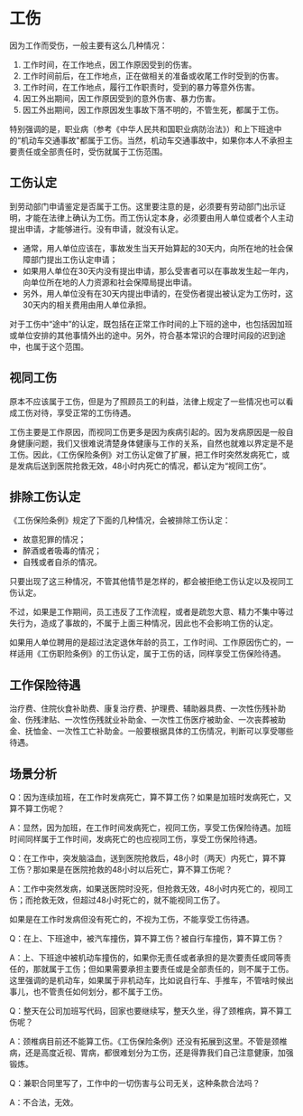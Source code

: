 # 工伤

因为工作而受伤，一般主要有这么几种情况：

1. 工作时间，在工作地点，因工作原因受到的伤害。
2. 工作时间前后，在工作地点，正在做相关的准备或收尾工作时受到的伤害。
3. 工作时间，在工作地点，履行工作职责时，受到的暴力等意外伤害。
4. 因工外出期间，因工作原因受到的意外伤害、暴力伤害。
5. 因工外出期间，因工作原因发生事故下落不明的，不管生死，都属于工伤。

特别强调的是，职业病（参考《中华人民共和国职业病防治法》）和上下班途中的“机动车交通事故"都属于工伤。当然，机动车交通事故中，如果你本人不承担主要责任或全部责任时，受伤就属于工伤范围。

## 工伤认定

到劳动部门申请鉴定是否属于工伤。这里要注意的是，必须要有劳动部门出示证明，才能在法律上确认为工伤。而工伤认定本身，必须要由用人单位或者个人主动提出申请，才能够进行。没有申请，就没有认定。

* 通常，用人单位应该在，事故发生当天开始算起的30天内，向所在地的社会保障部门提出工伤认定申请；  
* 如果用人单位在30天内没有提出申请，那么受害者可以在事故发生起一年内，向单位所在地的人力资源和社会保障局提出申请。
* 另外，用人单位没有在30天内提出申请的，在受伤者提出被认定为工伤时，这30天内的相关费用由用人单位承担。

对于工伤中“途中”的认定，既包括在正常工作时间的上下班的途中，也包括因加班或单位安排的其他事情外出的途中。另外，符合基本常识的合理时间段的迟到途中，也属于这个范围。

## 视同工伤

原本不应该属于工伤，但是为了照顾员工的利益，法律上规定了一些情况也可以看成工伤对待，享受正常的工伤待遇。

工伤主要是工作原因，而视同工伤更多是因为疾病引起的。因为发病原因是一般自身健康问题，我们又很难说清楚身体健康与工作的关系，自然也就难以界定是不是工伤。因此，《工伤保险条例》对工伤认定做了扩展，把工作时突然发病死亡，或是发病后送到医院抢救无效，48小时内死亡的情况，都认定为“视同工伤”。

## 排除工伤认定

《工伤保险条例》规定了下面的几种情况，会被排除工伤认定：

* 故意犯罪的情况；  
* 醉酒或者吸毒的情况； 
* 自残或者自杀的情况。

只要出现了这三种情况，不管其他情节是怎样的，都会被拒绝工伤认定以及视同工伤认定。

不过，如果是工作期间，员工违反了工作流程，或者是疏忽大意、精力不集中等过失行为，造成了事故的，不属于上面三种情况，因此也不会影响工伤的认定。

如果用人单位聘用的是超过法定退休年龄的员工，工作时间、工作原因伤亡的，一样适用《工伤职险条例》的工伤认定，属于工伤的话，同样享受工伤保险待遇。

## 工作保险待遇

治疗费、住院伙食补助费、康复治疗费、护理费、辅助器具费、一次性伤残补助金、伤残津贴、一次性伤残就业补助金、一次性工伤医疗被助金、一次丧葬被助金、抚恤金、一次性工亡补助金。一般要根据具体的工伤情况，判断可以享受哪些待遇。

## 场景分析

Q：因为连续加班，在工作时发病死亡，算不算工伤？如果是加班时发病死亡，又算不算工伤呢？

A：显然，因为加班，在工作时间发病死亡，视同工伤，享受工伤保险待遇。加班时间同样属于工作时间，发病死亡的也应视同工伤，享受工伤保险待遇。

Q：在工作中，突发脑溢血，送到医院抢救后，48小时（两天）内死亡，算不算工伤？那如果是在医院抢救的48小时以后死亡，算不算工伤呢？

A：工作中突然发病，如果送医院时没死，但抢救无效，48小时内死亡的，视同工伤；而抢救无效，但超过48小时死亡的，就不能视同工伤了。

如果是在工作时发病但没有死亡的，不视为工伤，不能享受工伤待遇。

Q：在上、下班途中，被汽车撞伤，算不算工伤？被自行车撞伤，算不算工伤？

A：上、下班途中被机动车撞伤的，如果你无责任或者承担的是次要责任或同等责任的，那就属于工伤；但如果需要承担主要责任或是全部责任的，则不属于工伤。这里强调的是机动车，如果属于非机动车，比如说自行车、手推车，不管啥时候出事儿，也不管责任如何划分，都不属于工伤。

Q：整天在公司加班写代码，回家也要继续写，整天久坐，得了颈椎病，算不算工伤呢？

A：颈椎病目前还不能算工伤。《工伤保险条例》还没有拓展到这里。不管是颈椎病，还是高度近视、胃病，都很难划分为工伤，还是得靠我们自己注意健康，加强锻炼。

Q：兼职合同里写了，工作中的一切伤害与公司无关，这种条款合法吗？

A：不合法，无效。

